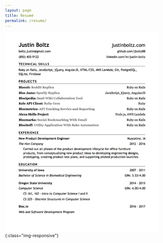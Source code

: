 ```yaml
---
layout: page
title: Resumé
permalink: /resume/
---
```

![Resumé](/img/Justin-Boltz-Resume.png){:class="img-responsive"}
